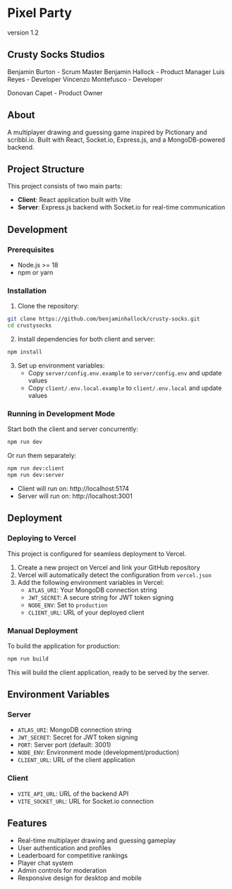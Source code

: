 # Pixel Party

version 1.2

## Crusty Socks Studios

Benjamin Burton - Scrum Master
Benjamin Hallock - Product Manager
Luis Reyes - Developer
Vincenzo Montefusco - Developer

Donovan Capet - Product Owner

## About

A multiplayer drawing and guessing game inspired by Pictionary and scribbl.io. Built with React, Socket.io, Express.js, and a MongoDB-powered backend. 


## Project Structure

This project consists of two main parts:

- **Client**: React application built with Vite
- **Server**: Express.js backend with Socket.io for real-time communication

## Development

### Prerequisites

- Node.js >= 18
- npm or yarn

### Installation

1. Clone the repository:
```bash
git clone https://github.com/benjaminhallock/crusty-socks.git
cd crustysocks
```

2. Install dependencies for both client and server:
```bash
npm install
```

3. Set up environment variables:
   - Copy `server/config.env.example` to `server/config.env` and update values
   - Copy `client/.env.local.example` to `client/.env.local` and update values

### Running in Development Mode

Start both the client and server concurrently:
```bash
npm run dev
```

Or run them separately:
```bash
npm run dev:client
npm run dev:server
```

- Client will run on: http://localhost:5174
- Server will run on: http://localhost:3001

## Deployment

### Deploying to Vercel

This project is configured for seamless deployment to Vercel.

1. Create a new project on Vercel and link your GitHub repository
2. Vercel will automatically detect the configuration from `vercel.json`
3. Add the following environment variables in Vercel:
   - `ATLAS_URI`: Your MongoDB connection string
   - `JWT_SECRET`: A secure string for JWT token signing
   - `NODE_ENV`: Set to `production`
   - `CLIENT_URL`: URL of your deployed client

### Manual Deployment

To build the application for production:

```bash
npm run build
```

This will build the client application, ready to be served by the server.

## Environment Variables

### Server

- `ATLAS_URI`: MongoDB connection string
- `JWT_SECRET`: Secret for JWT token signing
- `PORT`: Server port (default: 3001)
- `NODE_ENV`: Environment mode (development/production)
- `CLIENT_URL`: URL of the client application

### Client

- `VITE_API_URL`: URL of the backend API
- `VITE_SOCKET_URL`: URL for Socket.io connection

## Features

- Real-time multiplayer drawing and guessing gameplay
- User authentication and profiles
- Leaderboard for competitive rankings
- Player chat system
- Admin controls for moderation
- Responsive design for desktop and mobile
